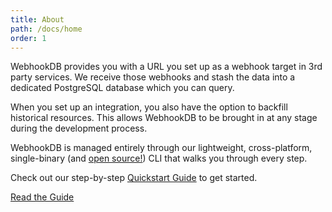 ```yaml
---
title: About
path: /docs/home
order: 1
---
```


WebhookDB provides you with a URL you set up as a webhook target in 3rd party services.
We receive those webhooks and stash the data into a dedicated PostgreSQL database which you can query.

When you set up an integration, you also have the option to backfill historical resources.
This allows WebhookDB to be brought in at any stage during the development process.

WebhookDB is managed entirely through our lightweight, cross-platform, single-binary (and [open source!](https://github.com/lithictech/webhookdb-cli)) CLI that walks you through every step.

Check out our step-by-step [Quickstart Guide](/docs/cli) to get started.

<a href="/docs/cli" class="mt-2 mb-2 btn btn-outline-primary btn-lg">
    Read the Guide
</a>
